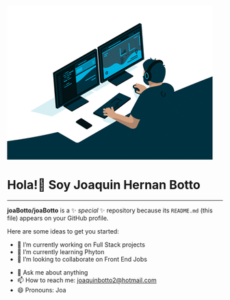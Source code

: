 ![Alt text](giphy.gif)

# Hola!👋 Soy Joaquin Hernan Botto

<hr />

**joaBotto/joaBotto** is a ✨ _special_ ✨ repository because its `README.md` (this file) appears on your GitHub profile.

Here are some ideas to get you started:

- 🔭 I’m currently working on Full Stack projects
- 🌱 I’m currently learning Phyton
- 👯 I’m looking to collaborate on Front End Jobs
<!-- - 🤔 I’m looking for help with  -->
- 💬 Ask me about anything
- 📫 How to reach me: joaquinbotto2@hotmail.com
- 😄 Pronouns: Joa
<!-- - ⚡ Fun fact: ... -->
